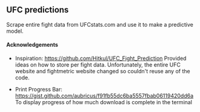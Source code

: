 ## UFC predictions

Scrape entire fight data from UFCstats.com and use it to make a predictive model.

#### Acknowledgements

- Inspiration: https://github.com/Hitkul/UFC_Fight_Prediction 
Provided ideas on how to store per fight data. Unfortunately, the entire UFC website and fightmetric website changed so couldn't reuse any of the code.

- Print Progress Bar: https://gist.github.com/aubricus/f91fb55dc6ba5557fbab06119420dd6a
To display progress of how much download is complete in the terminal